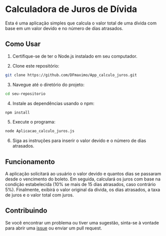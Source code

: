# Calculadora de Juros de Dívida

Esta é uma aplicação simples que calcula o valor total de uma dívida com base em um valor devido e no número de dias atrasados.

## Como Usar

1. Certifique-se de ter o Node.js instalado em seu computador.

2. Clone este repositório:

```bash
git clone https://github.com/DFmaximo/App_calculo_juros.git
```

3. Navegue até o diretório do projeto:

```bash
cd seu-repositorio
```

4. Instale as dependências usando o npm:

```bash
npm install
```

5. Execute o programa:

```bash
node Aplicacao_calculo_juros.js
```

6. Siga as instruções para inserir o valor devido e o número de dias atrasados.

## Funcionamento

A aplicação solicitará ao usuário o valor devido e quantos dias se passaram desde o vencimento do boleto. Em seguida, calculará os juros com base na condição estabelecida (10% se mais de 15 dias atrasados, caso contrário 5%). Finalmente, exibirá o valor original da dívida, os dias atrasados, a taxa de juros e o valor total com juros.

## Contribuindo

Se você encontrar um problema ou tiver uma sugestão, sinta-se à vontade para abrir uma [issue](https://github.com/DFmaximo/App_calculo_juros/issues) ou enviar um pull request.
